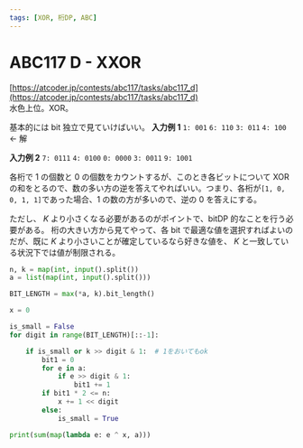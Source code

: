 ```yaml
---
tags: [XOR, 桁DP, ABC]
---
```


# ABC117 D - XXOR

[https://atcoder.jp/contests/abc117/tasks/abc117_d](https://atcoder.jp/contests/abc117/tasks/abc117_d)  
水色上位。XOR。

基本的には bit 独立で見ていけばいい。
**入力例 1**
`1: 001`
`6: 110`
`3: 011`
`4: 100` ← 解

**入力例 2**
`7: 0111`
`4: 0100`
`0: 0000`
`3: 0011`
`9: 1001`

各桁で 1 の個数と 0 の個数をカウントするが、このとき各ビットについて XOR の和をとるので、数の多い方の逆を答えてやればいい。つまり、各桁が`[1, 0, 0, 1, 1]`であった場合、1 の数の方が多いので、逆の 0 を答えにする。

ただし、 $K$ より小さくなる必要があるのがポイントで、bitDP 的なことを行う必要がある。
桁の大きい方から見てやって、各 bit で最適な値を選択すればよいのだが、既に $K$ より小さいことが確定しているなら好きな値を、 $K$ と一致している状況下では値が制限される。

```py
n, k = map(int, input().split())
a = list(map(int, input().split()))

BIT_LENGTH = max(*a, k).bit_length()

x = 0

is_small = False
for digit in range(BIT_LENGTH)[::-1]:

    if is_small or k >> digit & 1:  # 1をおいてもok
        bit1 = 0
        for e in a:
            if e >> digit & 1:
                bit1 += 1
        if bit1 * 2 <= n:
            x += 1 << digit
        else:
            is_small = True

print(sum(map(lambda e: e ^ x, a)))
```
